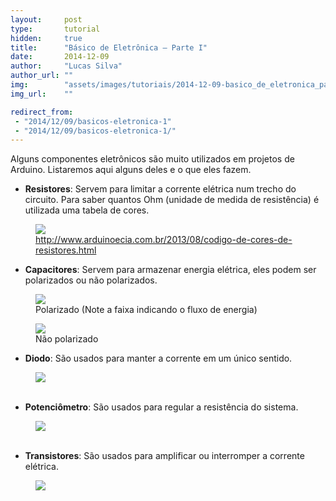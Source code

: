 ```yaml
---
layout:     post
type:       tutorial
hidden:     true
title:      "Básico de Eletrônica – Parte I"
date:       2014-12-09
author:     "Lucas Silva"
author_url: ""
img:        "assets/images/tutoriais/2014-12-09-basico_de_eletronica_parte_1/bg.png"
img_url:    ""

redirect_from:
 - "2014/12/09/basicos-eletronica-1"
 - "2014/12/09/basicos-eletronica-1/"
---
```


Alguns componentes eletrônicos são muito utilizados em projetos de Arduino. Listaremos aqui alguns deles e o que eles fazem.

- **Resistores**: Servem para limitar a corrente elétrica num trecho do circuito. Para saber quantos Ohm (unidade de medida de resistência) é utilizada uma tabela de cores.

<div class="img-container">
  <figure>
    <img class="large" src="{{ site.baseurl }}/assets/images/tutoriais/2014-12-09-basico_de_eletronica_parte_1/codigo_de_cores_resistores.png">
    <figcaption><a href="http://www.arduinoecia.com.br/2013/08/codigo-de-cores-de-resistores.html">
      http://www.arduinoecia.com.br/2013/08/codigo-de-cores-de-resistores.html
    </a></figcaption>
  </figure>
</div>

- **Capacitores**: Servem para armazenar energia elétrica, eles podem ser polarizados ou não polarizados.

<div class="img-container">
  <figure>
    <img src="{{ site.baseurl }}/assets/images/tutoriais/2014-12-09-basico_de_eletronica_parte_1/capacitor_eletrolitico.jpg">
    <figcaption>Polarizado (Note a faixa indicando o fluxo de energia)</figcaption>
  </figure>
  <figure>
    <img src="{{ site.baseurl }}/assets/images/tutoriais/2014-12-09-basico_de_eletronica_parte_1/capacitores2.png">
    <figcaption>Não polarizado</figcaption>
  </figure>
</div>

- **Diodo**: São usados para manter a corrente em um único sentido.

<div class="img-container">
  <figure>
    <img src="{{ site.baseurl }}/assets/images/tutoriais/2014-12-09-basico_de_eletronica_parte_1/original-87.jpeg">
    <figcaption>&nbsp;</figcaption>
  </figure>
</div>

- **Potenciômetro**: São usados para regular a resistência do sistema.

<div class="img-container">
  <figure>
    <img src="{{ site.baseurl }}/assets/images/tutoriais/2014-12-09-basico_de_eletronica_parte_1/potenciometro_3.jpg">
    <figcaption>&nbsp;</figcaption>
  </figure>
</div>

- **Transistores**: São usados para amplificar ou interromper a corrente elétrica.

<div class="img-container">
  <figure>
    <img src="{{ site.baseurl }}/assets/images/tutoriais/2014-12-09-basico_de_eletronica_parte_1/75-2.jpg">
    <figcaption>&nbsp;</figcaption>
  </figure>
</div>
